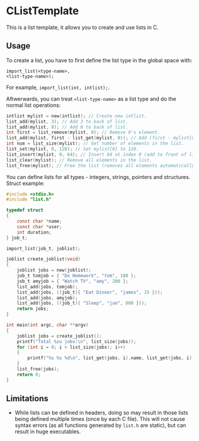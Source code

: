 # CListTemplate
This is a list template, it allows you to create and use lists in C.

## Usage
To create a list, you have to first define the list type in the global space with:

<code>import_list(\<type-name\>, \<list-type-name\>);</code>

For example, <code>import_list(int, intlist);</code>.

Aftwerwards, you can treat <code>\<list-type-name\></code> as a list type and do the normal list operations:

```c
intlist mylist = new(intlist); // Create new intlist.
list_add(mylist, 3); // Add 3 to back of list.
list_add(mylist, 8); // Add 8 to back of list.
int first = list_remove(mylist, 0); // Remove 0's element.
list_add(mylist, first - list_get(mylist, 0)); // Add (first - mylist[0]) to back of list.
int num = list_size(mylist); // Get number of elements in the list.
list_set(mylist, 0, 128); // Set mylist[0] to 128.
list_insert(mylist, 0, 64); // Insert 64 at index 0 (add to front of list).
list_clear(mylist); // Remove all elements in the list.
list_free(mylist); // Free the list (removes all elements automatically).
```

You can define lists for all types - integers, strings, pointers and structures. Struct example:

```c
#include <stdio.h>
#include "list.h"

typedef struct
{
	const char *name;
	const char *user;
	int duration;
} job_t;

import_list(job_t, joblist);

joblist create_joblist(void)
{
	joblist jobs = new(joblist);
    job_t tomjob = { "Do Homework", "tom", 100 };
    job_t amyjob = { "Watch TV", "amy", 200 };
	list_add(jobs, tomjob);
	list_add(jobs, ((job_t){ "Eat Dinner", "james", 25 }));
	list_add(jobs, amyjob);
	list_add(jobs, ((job_t){ "Sleep", "jan", 800 }));
	return jobs;
}

int main(int argc, char **argv)
{
	joblist jobs = create_joblist();
	printf("Total %zu jobs:\n", list_size(jobs));
	for (int i = 0; i < list_size(jobs); i++)
	{
		printf("%s %s %d\n", list_get(jobs, i).name, list_get(jobs, i).user, list_get(jobs, i).duration);
	}
	list_free(jobs);
	return 0;
}
```

## Limitations
* While lists can be defined in headers, doing so may result in those lists being defined multiple times (once by each C file). This will not cause syntax errors (as all functions generated by <code>list.h</code> are static), but can result in huge executables.
